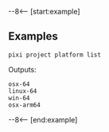 --8<-- [start:example]

## Examples
```shell
pixi project platform list
```
Outputs:
```shell
osx-64
linux-64
win-64
osx-arm64
```
--8<-- [end:example]
